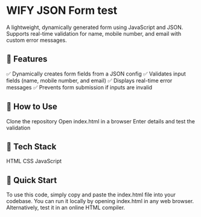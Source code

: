 # WIFY JSON Form test
A lightweight, dynamically generated form using JavaScript and JSON. Supports real-time validation for name, mobile number, and email with custom error messages.

## 🚀 Features
✅ Dynamically creates form fields from a JSON config
✅ Validates input fields (name, mobile number, and email)
✅ Displays real-time error messages
✅ Prevents form submission if inputs are invalid

## 🔧 How to Use
Clone the repository
Open index.html in a browser
Enter details and test the validation

## 📌 Tech Stack
HTML
CSS
JavaScript

## 📌 Quick Start
To use this code, simply copy and paste the index.html file into your codebase.
You can run it locally by opening index.html in any web browser.
Alternatively, test it in an online HTML compiler.

